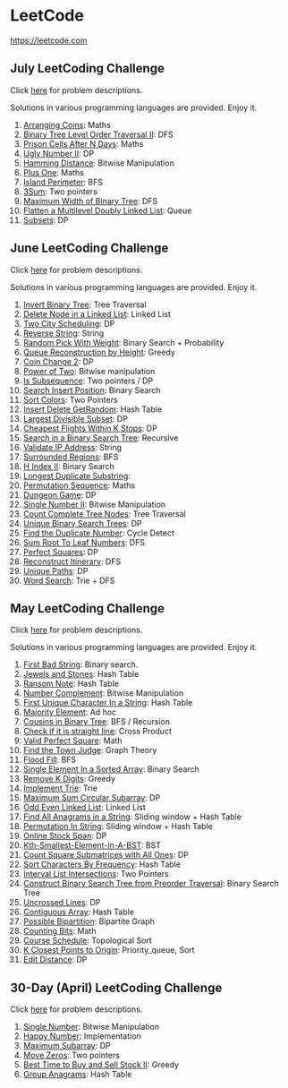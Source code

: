 # LeetCode

https://leetcode.com



## July LeetCoding Challenge
Click [here](https://leetcode.com/explore/featured/card/july-leetcoding-challenge/) for problem descriptions.

Solutions in various programming languages are provided. Enjoy it. 

1. [Arranging Coins](https://github.com/AlgoStudyGroup/Leetcode/tree/master/July-LeetCoding-Challenge/01-Arranging-Coins): Maths
2. [Binary Tree Level Order Traversal II](https://github.com/AlgoStudyGroup/Leetcode/tree/master/July-LeetCoding-Challenge/02-Binary-Tree-Level-Order-Traversal-II): DFS
3. [Prison Cells After N Days](https://github.com/AlgoStudyGroup/Leetcode/tree/master/July-LeetCoding-Challenge/03-Prison-Cells-After-N-Days): Maths
4. [Ugly Number II](https://github.com/AlgoStudyGroup/Leetcode/tree/master/July-LeetCoding-Challenge/04-Ugly-Number-II): DP
5. [Hamming Distance](https://github.com/AlgoStudyGroup/Leetcode/tree/master/July-LeetCoding-Challenge/05-Hamming-Distance): Bitwise Manipulation
6. [Plus One](https://github.com/AlgoStudyGroup/Leetcode/tree/master/July-LeetCoding-Challenge/06-Plus-One): Maths
7. [Island Perimeter](https://github.com/AlgoStudyGroup/Leetcode/tree/master/July-LeetCoding-Challenge/07-Island-Perimeter): BFS
8. [3Sum](https://github.com/AlgoStudyGroup/Leetcode/tree/master/July-LeetCoding-Challenge/08-3Sum): Two pointers
9. [Maximum Width of Binary Tree](https://github.com/AlgoStudyGroup/Leetcode/tree/master/July-LeetCoding-Challenge/09-Maximum-Width-of-Binary-Tree): DFS
10. [Flatten a Multilevel Doubly Linked List](https://github.com/AlgoStudyGroup/Leetcode/tree/master/July-LeetCoding-Challenge/10-Flatten-a-Multilevel-Doubly-Linked-List): Queue
11. [Subsets](https://github.com/AlgoStudyGroup/Leetcode/tree/master/July-LeetCoding-Challenge/11-Subsets): DP

## June LeetCoding Challenge
Click [here](https://leetcode.com/explore/challenge/card/june-leetcoding-challenge/) for problem descriptions.

Solutions in various programming languages are provided. Enjoy it. 

1. [Invert Binary Tree](https://github.com/AlgoStudyGroup/Leetcode/tree/master/June-LeetCoding-Challenge/01-Invert-Binary-Tree): Tree Traversal
2. [Delete Node in a Linked List](https://github.com/AlgoStudyGroup/Leetcode/tree/master/June-LeetCoding-Challenge/02-Delete-Node-In-A-Linked-List): Linked List
3. [Two City Scheduling](https://github.com/AlgoStudyGroup/Leetcode/tree/master/June-LeetCoding-Challenge/03-Two-City-Scheduling): DP
4. [Reverse String](https://github.com/AlgoStudyGroup/Leetcode/tree/master/June-LeetCoding-Challenge/04-Reverse-String): String
5. [Random Pick With Weight](https://github.com/AlgoStudyGroup/Leetcode/tree/master/June-LeetCoding-Challenge/05-Random-Pick-With-Weight): Binary Search + Probability
6. [Queue Reconstruction by Height](https://github.com/AlgoStudyGroup/Leetcode/tree/master/June-LeetCoding-Challenge/06-Queue-Reconstruction-By-Height): Greedy
7. [Coin Change 2](https://github.com/AlgoStudyGroup/Leetcode/tree/master/June-LeetCoding-Challenge/07-Coin-Change-2): DP
8. [Power of Two](https://github.com/AlgoStudyGroup/Leetcode/tree/master/June-LeetCoding-Challenge/08-Power-Of-Two): Bitwise manipulation
9. [Is Subsequence](https://github.com/AlgoStudyGroup/Leetcode/blob/master/June-LeetCoding-Challenge/09-Is-Subsequence): Two pointers / DP
10. [Search Insert Position](https://github.com/AlgoStudyGroup/Leetcode/tree/master/June-LeetCoding-Challenge/10-Search-Insert-Position): Binary Search
11. [Sort Colors](https://github.com/AlgoStudyGroup/Leetcode/tree/master/June-LeetCoding-Challenge/11-Sort-Colors): Two Pointers
12. [Insert Delete GetRandom](https://github.com/AlgoStudyGroup/Leetcode/tree/master/June-LeetCoding-Challenge/12-Insert-Delete-GetRandom): Hash Table
13. [Largest Divisible Subset](https://github.com/AlgoStudyGroup/Leetcode/tree/master/June-LeetCoding-Challenge/13-Largest-Divisible-Subset): DP
14. [Cheapest Flights Within K Stops](https://github.com/AlgoStudyGroup/Leetcode/tree/master/June-LeetCoding-Challenge/14-Cheapest-Flights-Within-K-Stops): DP
15. [Search in a Binary Search Tree](https://github.com/AlgoStudyGroup/Leetcode/tree/master/June-LeetCoding-Challenge/15-Search-In-A-Binary-Search-Tree): Recursive
16. [Validate IP Address](https://github.com/AlgoStudyGroup/Leetcode/tree/master/June-LeetCoding-Challenge/16-Validate-IP-Address): String
17. [Surrounded Regions](https://github.com/AlgoStudyGroup/Leetcode/tree/master/June-LeetCoding-Challenge/17-Surrounded-Regions): BFS
18. [H Index II](https://github.com/AlgoStudyGroup/Leetcode/tree/master/June-LeetCoding-Challenge/18-H-Index-II): Binary Search
19. [Longest Duplicate Substring]():  
20. [Permutation Sequence](https://github.com/AlgoStudyGroup/Leetcode/tree/master/June-LeetCoding-Challenge/20-Permutation-Sequence): Maths
21. [Dungeon Game](https://github.com/AlgoStudyGroup/Leetcode/tree/master/June-LeetCoding-Challenge/21-Dungeon-Game): DP
22. [Single Number II](https://github.com/AlgoStudyGroup/Leetcode/tree/master/June-LeetCoding-Challenge/22-Single-Number-II): Bitwise Manipulation
23. [Count Complete Tree Nodes](https://github.com/AlgoStudyGroup/Leetcode/tree/master/June-LeetCoding-Challenge/23-Count-Complete-Tree-Nodes): Tree Traversal
24. [Unique Binary Search Trees](https://github.com/AlgoStudyGroup/Leetcode/tree/master/June-LeetCoding-Challenge/24-Unique-Binary-Search-Trees): DP
25. [Find the Duplicate Number](https://github.com/AlgoStudyGroup/Leetcode/tree/master/June-LeetCoding-Challenge/25-Find-the-Duplicate-Number): Cycle Detect
26. [Sum Root To Leaf Numbers](https://github.com/AlgoStudyGroup/Leetcode/tree/master/June-LeetCoding-Challenge/26-Sum-Root-to-Leaf-Numbers): DFS
27. [Perfect Squares](https://github.com/AlgoStudyGroup/Leetcode/tree/master/June-LeetCoding-Challenge/27-Perfect-Squares): DP
28. [Reconstruct Itinerary](https://github.com/AlgoStudyGroup/Leetcode/tree/master/June-LeetCoding-Challenge/28-Reconstruct-Itinerary): DFS
29. [Unique Paths](https://github.com/AlgoStudyGroup/Leetcode/tree/master/June-LeetCoding-Challenge/29-Unique-Paths): DP
30. [Word Search](https://github.com/AlgoStudyGroup/Leetcode/tree/master/June-LeetCoding-Challenge/30-Word-Search-II): Trie + DFS


## May LeetCoding Challenge

Click [here](https://leetcode.com/explore/featured/card/may-leetcoding-challenge/) for problem descriptions.

Solutions in various programming languages are provided. Enjoy it. 

1. [First Bad String](https://github.com/AlgoStudyGroup/Leetcode/tree/master/May-LeetCoding-Challenge/01-First-Bad-Version): Binary search.
2. [Jewels and Stones](https://github.com/AlgoStudyGroup/Leetcode/tree/master/May-LeetCoding-Challenge/02-Jewels-And-Stones): Hash Table
3. [Ransom Note](https://github.com/AlgoStudyGroup/Leetcode/tree/master/May-LeetCoding-Challenge/03-Ransom-Note): Hash Table
4. [Number Complement](https://github.com/AlgoStudyGroup/Leetcode/tree/master/May-LeetCoding-Challenge/04-Number-Complement): Bitwise Manipulation
5. [First Unique Character In a String](https://github.com/AlgoStudyGroup/Leetcode/tree/master/May-LeetCoding-Challenge/05-First-Unique-Character-In-A-String): Hash Table
6. [Majority Element](https://github.com/AlgoStudyGroup/Leetcode/tree/master/May-LeetCoding-Challenge/06-Majority-Element): Ad hoc
7. [Cousins in Binary Tree](https://github.com/AlgoStudyGroup/Leetcode/tree/master/May-LeetCoding-Challenge/07-Cousins-In-Binary-Tree): BFS / 
Recursion 
8. [Check if it is straight line](https://github.com/AlgoStudyGroup/Leetcode/tree/master/May-LeetCoding-Challenge/08-Check-If-It-Is-A-Straight-Line): Cross Product
9. [Valid Perfect Square](https://github.com/AlgoStudyGroup/Leetcode/tree/master/May-LeetCoding-Challenge/09-Valid-Perfect-Square): Math
10. [Find the Town Judge](https://github.com/AlgoStudyGroup/Leetcode/tree/master/May-LeetCoding-Challenge/10-Find-The-Town-Judge): Graph Theory 
11. [Flood Fill](https://github.com/AlgoStudyGroup/Leetcode/tree/master/May-LeetCoding-Challenge/11-Flood-Fill): BFS
12. [Single Element In a Sorted Array](https://github.com/AlgoStudyGroup/Leetcode/tree/master/May-LeetCoding-Challenge/12-Single-Element-In-A-Sorted-Array): Binary Search
13. [Remove K Digits](https://github.com/AlgoStudyGroup/Leetcode/tree/master/May-LeetCoding-Challenge/13-Remove-K-Digits): Greedy
14. [Implement Trie](https://github.com/AlgoStudyGroup/Leetcode/tree/master/May-LeetCoding-Challenge/14-Implement-Trie): Trie
15. [Maximum Sum Circular Subarray](https://github.com/AlgoStudyGroup/Leetcode/tree/master/May-LeetCoding-Challenge/15-Maximum-Sum-Circular-Subarray): DP
16. [Odd Even Linked List](https://github.com/AlgoStudyGroup/Leetcode/tree/master/May-LeetCoding-Challenge/16-Odd-Even-Linked-List): Linked List
17. [Find All Anagrams in a String](https://github.com/AlgoStudyGroup/Leetcode/tree/master/May-LeetCoding-Challenge/17-Find-All-Anagrams-In-A-String): Sliding window + Hash Table
18. [Permutation In String](https://github.com/AlgoStudyGroup/Leetcode/tree/master/May-LeetCoding-Challenge/18-Permutation-In-String): Sliding window + Hash Table
19. [Online Stock Span](https://github.com/AlgoStudyGroup/Leetcode/tree/master/May-LeetCoding-Challenge/19-Online-Stock-Span): DP
20. [Kth-Smallest-Element-In-A-BST](https://github.com/AlgoStudyGroup/Leetcode/tree/master/May-LeetCoding-Challenge/20-Kth-Smallest-Element-In-A-BST): BST
21. [Count Square Submatrices with All Ones](https://github.com/AlgoStudyGroup/Leetcode/tree/master/May-LeetCoding-Challenge/21-Count-Square-Submatrices-With-All-Ones): DP
22. [Sort Characters By Frequency](https://github.com/AlgoStudyGroup/Leetcode/tree/master/May-LeetCoding-Challenge/22-Sort-Characters-By-Frequency): Hash Table
23. [Interval List Intersections](https://github.com/AlgoStudyGroup/Leetcode/tree/master/May-LeetCoding-Challenge/23-Interval-List-Intersections): Two Pointers
24. [Construct Binary Search Tree from Preorder Traversal](https://github.com/AlgoStudyGroup/Leetcode/tree/master/May-LeetCoding-Challenge/24-Construct-Binary-Search-Tree-From-Preorder-Traversal): Binary Search Tree
25. [Uncrossed Lines](https://github.com/AlgoStudyGroup/Leetcode/tree/master/May-LeetCoding-Challenge/25-Uncrossed-Lines): DP
26. [Contiguous Array](https://github.com/AlgoStudyGroup/Leetcode/tree/master/May-LeetCoding-Challenge/26-Contiguous-Array): Hash Table
27. [Possible Bipartition](https://github.com/AlgoStudyGroup/Leetcode/tree/master/May-LeetCoding-Challenge/27-Possible-Bipartition): Bipartite Graph
28. [Counting Bits](https://github.com/AlgoStudyGroup/Leetcode/tree/master/May-LeetCoding-Challenge/28-Counting-Bits): Math
29.	[Course Schedule](https://github.com/AlgoStudyGroup/Leetcode/tree/master/May-LeetCoding-Challenge/29-Course-Schedule): Topological Sort
30. [K Closest Points to Origin](https://github.com/AlgoStudyGroup/Leetcode/tree/master/May-LeetCoding-Challenge/30-K-Closest-Points-To-Origin): Priority_queue, Sort
31. [Edit Distance](https://github.com/AlgoStudyGroup/Leetcode/tree/master/May-LeetCoding-Challenge/31-Edit-Distance): DP

## 30-Day (April) LeetCoding Challenge

Click [here](https://leetcode.com/explore/challenge/card/30-day-leetcoding-challenge/) for problem descriptions.

1. [Single Number](https://github.com/AlgoStudyGroup/Leetcode/tree/master/30-Day-Leetcoding-Challenge/01-Single-Number): Bitwise Manipulation
2. [Happy Number](https://github.com/AlgoStudyGroup/Leetcode/blob/master/30-Day-Leetcoding-Challenge/02-Happy-Number): Implementation
3. [Maximum Subarray](https://github.com/AlgoStudyGroup/Leetcode/blob/master/30-Day-Leetcoding-Challenge/03-Maximum-Subarray): DP
4. [Move Zeros](https://github.com/AlgoStudyGroup/Leetcode/blob/master/30-Day-Leetcoding-Challenge/04-Move-Zeros): Two pointers
5. [Best Time to Buy and Sell Stock II](https://github.com/AlgoStudyGroup/Leetcode/tree/master/30-Day-Leetcoding-Challenge/05-Best-Time-To-Buy-And-Sell-Stock-II): Greedy
6. [Group Anagrams](https://github.com/AlgoStudyGroup/Leetcode/tree/master/30-Day-Leetcoding-Challenge/06-Group-Anagrams): Hash Table
